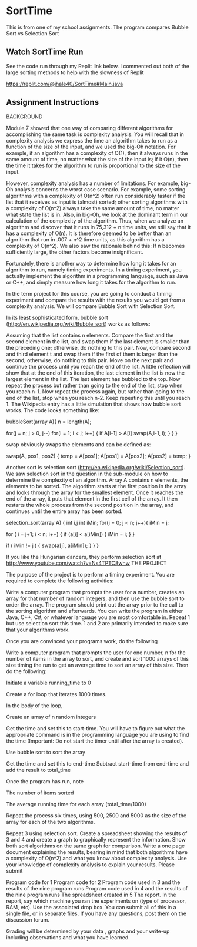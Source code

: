 # SortTime
This is from one of my school assignments. The program compares Bubble Sort vs Selection Sort

## Watch SortTime Run
See the code run through my Replit link below. I commented out both of the large sorting methods to help with the slowness of Replit

https://replit.com/@jhale40/SortTime#Main.java


## Assignment Instructions
BACKGROUND

Module 7 showed that one way of comparing different algorithms for accomplishing the same task is complexity analysis.
You will recall that in complexity analysis we express the time an algorithm takes to run as a function of the size of
the input, and we used the big-Oh notation. For example, if an algorithm has a complexity of O(1), then it always runs
in the same amount of time, no matter what the size of the input is; if it O(n), then the time it takes for the algorithm
to run is proportional to the size of the input.

However, complexity analysis has a number of limitations. For example, big-Oh analysis concerns the worst case scenario.
For example, some sorting algorithms with a complexity of O(n^2) often run considerably faster if the list that it receives
as input is (almost) sorted; other sorting algorithms with a complexity of O(n^2) always take the same amount of time,
no matter what state the list is in. Also, in big-Oh, we look at the dominant term in our calculation of the complexity
of the algorithm. Thus, when we analyze an algorithm and discover that it runs in 75,312 + n time units, we still say
that it has a complexity of O(n). It is therefore deemed to be better than an algorithm that run in .007 + n^2 time
units, as this algorithm has a complexity of O(n^2). We also saw the rationale behind this: If n becomes sufficiently
large, the other factors become insignificant.

Fortunately, there is another way to determine how long it takes for an algorithm to run, namely timing experiments.
In a timing experiment, you actually implement the algorithm in a programming language, such as Java or C++, and simply
measure how long it takes for the algorithm to run.

In the term project for this course, you are going to conduct a timing experiment and compare the results with the results
you would get from a complexity analysis. We will compare Bubble Sort with Selection Sort.

In its least sophisticated form, bubble sort (http://en.wikipedia.org/wiki/Bubble_sort) works as follows:

Assuming that the list contains n elements.
Compare the first and the second element in the list, and swap them if the last element is smaller than the preceding
one; otherwise, do nothing to this pair.
Now, compare second and third element t and swap them if the first of them is larger than the second; otherwise, do
nothing to this pair.
Move on the next pair and continue the process until you reach the end of the list.
A little reflection will show that at the end of this iteration, the last element in the list is now the largest element
in the list. The last element has bubbled to the top.
Now repeat the process but rather than going to the end of the list, stop when you reach n-1.
Now repeat the process again, but rather than going to the end of the list, stop when you reach n-2.
Keep repeating this until you reach 1.
The Wikipedia entry has a little simulation that shows how bubble sort works. The code looks something like:

bubbleSort(array A){
n = length(A);

for(j = n; j > 0, j--)
for(i = 1; i < j; i++) {
if A[i-1] > A[i]
swap(A,i-1, i);
}
}
}

swap obviously swaps the elements and can be defined as:

swap(A, pos1, pos2) {
temp = A[pos1];
A[pos1] = A[pos2];
A[pos2] = temp;
}

Another sort is selection sort (http://en.wikipedia.org/wiki/Selection_sort). We saw selection sort in the question in
the sub-module on how to determine the complexity of an algorithm. Array A contains n elements, the elements to be
sorted.  The algorithm starts at the first position in the array and looks through the array for the smallest element.
Once it reaches the end of the array, it puts that element in the first cell of the array.  It then restarts the whole
process from the second position in the array, and continues until the entire array has been sorted.

selection_sort(array A) {
int i,j
int iMin;
for(j = 0; j < n; j++){
iMin = j;

for ( i = j+1; i < n; i++) {
if (a[i] < a[iMin]) {
iMin = i;
}
}

if ( iMin != j ) {
swap(a[j], a[iMin]);
}
}
}

If you like the Hungarian dancers, they perform selection sort at http://www.youtube.com/watch?v=Ns4TPTC8whw
THE PROJECT

The purpose of the project is to perform a timing experiment. You are required to complete the following activities:

Write a computer program that prompts the user for a number, creates an array for that number of random integers, and
then use the bubble sort to order the array. The program should print out the array prior to the call to the sorting
algorithm and afterwards. You can write the program in either Java, C++, C#, or whatever language you are most
comfortable in.
Repeat 1 but use selection sort this time.
1 and 2 are primarily intended to make sure that your algorithms work.

Once you are convinced your programs work, do the following

Write a computer program that prompts the user for one number, n for the number of items in the array to sort, and
create and sort 1000 arrays of this size timing the run to get an average time to sort an array of this size. Then do
the following:

Initiate a variable running_time to 0

Create a for loop that iterates 1000 times.

In the body of the loop,

Create an array of n random integers

Get the time and set this to start-time. You will have to figure out what the appropriate command is in the programming
language you are using to find the time (Important: Do not start the timer until after the array is created).

Use bubble sort to sort the array

Get the time and set this to end-time Subtract start-time from end-time and add the result to total_time

Once the program has run, note

The number of items sorted

The average running time for each array (total_time/1000)

Repeat the process six times, using 500, 2500 and 5000 as the size of the array for each of the two algorithms.

Repeat 3 using selection sort.
Create a spreadsheet showing the results of 3 and 4 and create a graph to graphically represent the information. Show
both sort algorithms on the same graph for comparison.
Write a one page document explaining the results, bearing in mind that both algorithms have a complexity of O(n^2) and
what you know about complexity analysis. Use your knowledge of complexity analysis to explain your results.
Please submit

Program code for 1
Program code for 2
Program code used in 3 and the results of the nine program runs
Program code used in 4 and the results of the nine program runs
The spreadsheet created in 5
The report. In the report, say which machine you ran the experiments on (type of processor, RAM, etc).
Use the associated drop box.  You can submit all of this in a single file, or in separate files.  If you have any
questions, post them on the discussion forum.

Grading will be determined by your data , graphs and your write-up including observations and what you have learned.
